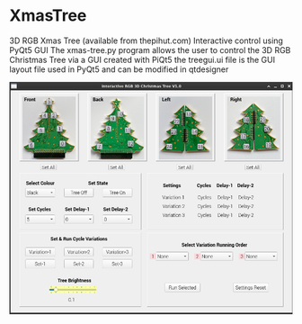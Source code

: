 # XmasTree
3D RGB Xmas Tree (available from thepihut.com) Interactive control using PyQt5 GUI
The xmas-tree.py program allows the user to control the 3D RGB Christmas Tree via a GUI created with PiQt5
the treegui.ui file is the GUI layout file used in PyQt5 and can be modified in qtdesigner

![image](https://github.com/dingbatdavid/XmasTree/blob/master/Xmas-Tree%20GUI.png?raw=400x250)
